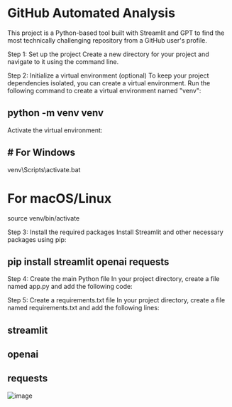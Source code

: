 # GitHub Automated Analysis

This project is a Python-based tool built with Streamlit and GPT to find the most technically challenging repository from a GitHub user's profile.

Step 1: Set up the project
Create a new directory for your project and navigate to it using the command line.

Step 2: Initialize a virtual environment (optional)
To keep your project dependencies isolated, you can create a virtual environment. Run the following command to create a virtual environment named "venv":

## python -m venv venv

Activate the virtual environment:

## # For Windows
venv\Scripts\activate.bat

# For macOS/Linux
source venv/bin/activate

Step 3: Install the required packages
Install Streamlit and other necessary packages using pip:
## pip install streamlit openai requests

Step 4: Create the main Python file
In your project directory, create a file named app.py and add the following code:

Step 5: Create a requirements.txt file
In your project directory, create a file named requirements.txt and add the following lines:

##  streamlit 
##  openai 
##  requests




![image](https://github.com/Harpreet24/Github_automated_analysis/assets/58454611/0d21ff71-853c-4dcc-83c3-ad3b601a09d6)


